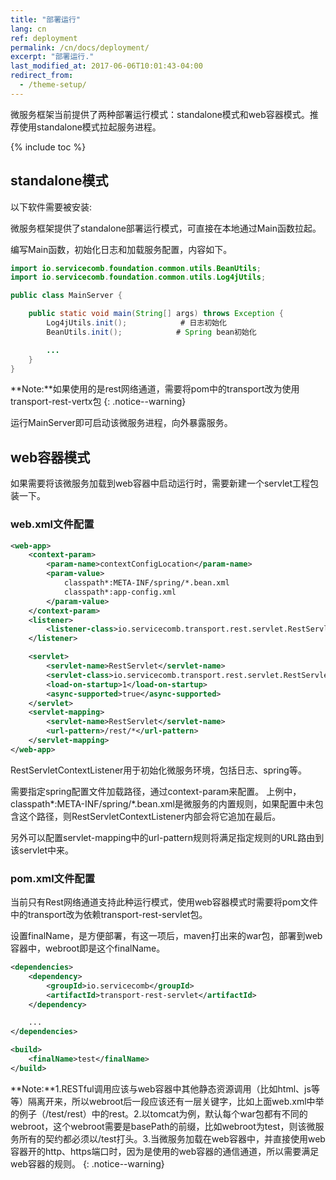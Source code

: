 ```yaml
---
title: "部署运行"
lang: cn
ref: deployment
permalink: /cn/docs/deployment/
excerpt: "部署运行."
last_modified_at: 2017-06-06T10:01:43-04:00
redirect_from:
  - /theme-setup/
---
```


微服务框架当前提供了两种部署运行模式：standalone模式和web容器模式。推荐使用standalone模式拉起服务进程。

{% include toc %}

## standalone模式
以下软件需要被安装:

微服务框架提供了standalone部署运行模式，可直接在本地通过Main函数拉起。

编写Main函数，初始化日志和加载服务配置，内容如下。

```java
import io.servicecomb.foundation.common.utils.BeanUtils;
import io.servicecomb.foundation.common.utils.Log4jUtils;

public class MainServer {

    public static void main(String[] args) throws Exception {
        Log4jUtils.init();            # 日志初始化
        BeanUtils.init();            # Spring bean初始化

        ...
    }
}
```

**Note:**如果使用的是rest网络通道，需要将pom中的transport改为使用transport-rest-vertx包
{: .notice--warning}

运行MainServer即可启动该微服务进程，向外暴露服务。

## web容器模式

如果需要将该微服务加载到web容器中启动运行时，需要新建一个servlet工程包装一下。

### web.xml文件配置

```xml
<web-app>
    <context-param>
        <param-name>contextConfigLocation</param-name>
        <param-value>
            classpath*:META-INF/spring/*.bean.xml
            classpath*:app-config.xml
        </param-value>
    </context-param>
    <listener>
        <listener-class>io.servicecomb.transport.rest.servlet.RestServletContextListener</listener-class>
    </listener>

    <servlet>
        <servlet-name>RestServlet</servlet-name>
        <servlet-class>io.servicecomb.transport.rest.servlet.RestServlet</servlet-class>
        <load-on-startup>1</load-on-startup>
        <async-supported>true</async-supported>
    </servlet>
    <servlet-mapping>
        <servlet-name>RestServlet</servlet-name>
        <url-pattern>/rest/*</url-pattern>
    </servlet-mapping>
</web-app>
```

RestServletContextListener用于初始化微服务环境，包括日志、spring等。

需要指定spring配置文件加载路径，通过context-param来配置。 上例中，classpath*:META-INF/spring/*.bean.xml是微服务的内置规则，如果配置中未包含这个路径，则RestServletContextListener内部会将它追加在最后。

另外可以配置servlet-mapping中的url-pattern规则将满足指定规则的URL路由到该servlet中来。

### pom.xml文件配置

当前只有Rest网络通道支持此种运行模式，使用web容器模式时需要将pom文件中的transport改为依赖transport-rest-servlet包。

设置finalName，是方便部署，有这一项后，maven打出来的war包，部署到web容器中，webroot即是这个finalName。


```xml
<dependencies>
    <dependency>
        <groupId>io.servicecomb</groupId>
        <artifactId>transport-rest-servlet</artifactId>
    </dependency>

    ...
</dependencies>

<build>
    <finalName>test</finalName>
</build>
```

**Note:**1.RESTful调用应该与web容器中其他静态资源调用（比如html、js等等）隔离开来，所以webroot后一段应该还有一层关键字，比如上面web.xml中举的例子（/test/rest）中的rest。2.以tomcat为例，默认每个war包都有不同的webroot，这个webroot需要是basePath的前缀，比如webroot为test，则该微服务所有的契约都必须以/test打头。3.当微服务加载在web容器中，并直接使用web容器开的http、https端口时，因为是使用的web容器的通信通道，所以需要满足web容器的规则。
{: .notice--warning}
